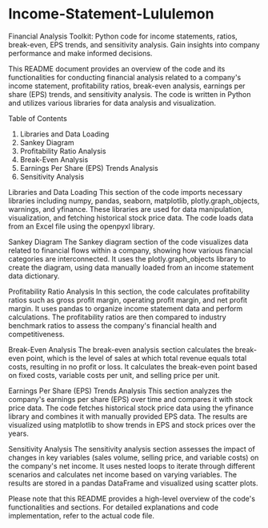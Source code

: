 # Income-Statement-Lululemon
Financial Analysis Toolkit: Python code for income statements, ratios, break-even, EPS trends, and sensitivity analysis. Gain insights into company performance and make informed decisions.

This README document provides an overview of the code and its functionalities for conducting financial analysis related to a company's income statement, profitability ratios, break-even analysis, earnings per share (EPS) trends, and sensitivity analysis. The code is written in Python and utilizes various libraries for data analysis and visualization.

Table of Contents
1. Libraries and Data Loading
2. Sankey Diagram
3. Profitability Ratio Analysis
4. Break-Even Analysis
5. Earnings Per Share (EPS) Trends Analysis
6. Sensitivity Analysis

Libraries and Data Loading
This section of the code imports necessary libraries including numpy, pandas, seaborn, matplotlib, plotly.graph_objects, warnings, and yfinance. These libraries are used for data manipulation, visualization, and fetching historical stock price data. The code loads data from an Excel file using the openpyxl library.

Sankey Diagram
The Sankey diagram section of the code visualizes data related to financial flows within a company, showing how various financial categories are interconnected. It uses the plotly.graph_objects library to create the diagram, using data manually loaded from an income statement data dictionary.

Profitability Ratio Analysis
In this section, the code calculates profitability ratios such as gross profit margin, operating profit margin, and net profit margin. It uses pandas to organize income statement data and perform calculations. The profitability ratios are then compared to industry benchmark ratios to assess the company's financial health and competitiveness.

Break-Even Analysis
The break-even analysis section calculates the break-even point, which is the level of sales at which total revenue equals total costs, resulting in no profit or loss. It calculates the break-even point based on fixed costs, variable costs per unit, and selling price per unit.

Earnings Per Share (EPS) Trends Analysis
This section analyzes the company's earnings per share (EPS) over time and compares it with stock price data. The code fetches historical stock price data using the yfinance library and combines it with manually provided EPS data. The results are visualized using matplotlib to show trends in EPS and stock prices over the years.

Sensitivity Analysis
The sensitivity analysis section assesses the impact of changes in key variables (sales volume, selling price, and variable costs) on the company's net income. It uses nested loops to iterate through different scenarios and calculates net income based on varying variables. The results are stored in a pandas DataFrame and visualized using scatter plots.

Please note that this README provides a high-level overview of the code's functionalities and sections. For detailed explanations and code implementation, refer to the actual code file.
